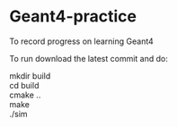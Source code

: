 # Geant4-practice
To record progress on learning Geant4

To run download the latest commit and do:

mkdir build \
cd build \
cmake .. \
make \
./sim
